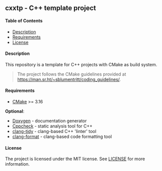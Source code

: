 ## cxxtp - C++ template project

#### Table of Contents

- [Description](#description)
- [Requirements](#requirements)
- [License](#license)

#### Description

This repository is a template for C++ projects with CMake as build system.

> The project follows the CMake guidelines provided at
> https://man.sr.ht/~sblumentritt/coding_guidelines/.

#### Requirements

- [CMake][] >= 3.16

**Optional**:

- [Doxygen][] - documentation generator
- [Cppcheck][] - static analysis tool for C++
- [clang-tidy][] - clang-based C++ 'linter' tool
- [clang-format][] - clang-based code formatting tool

#### License

The project is licensed under the MIT license. See [LICENSE](LICENSE) for more
information.

[CMake]: https://cmake.org/
[Doxygen]: http://www.stack.nl/~dimitri/doxygen/index.html
[Cppcheck]: http://cppcheck.sourceforge.net/
[clang-tidy]: http://clang.llvm.org/extra/clang-tidy/
[clang-format]: https://clang.llvm.org/docs/ClangFormat.html
